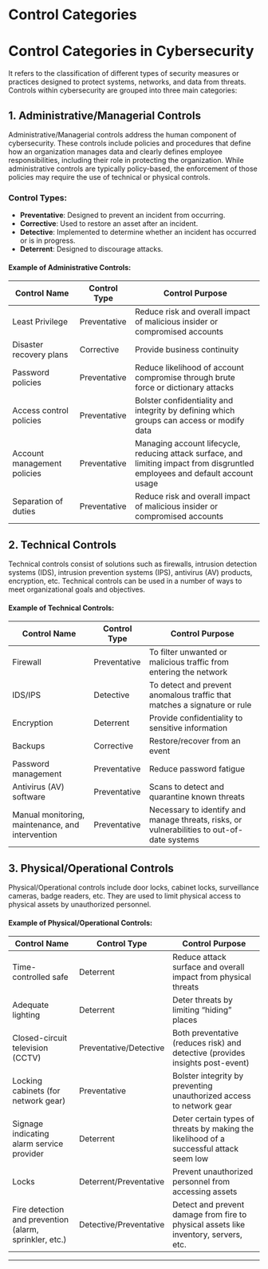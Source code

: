 # Control Categories

# Control Categories in Cybersecurity
It refers to the classification of different types of security measures or practices designed to protect systems, networks, and data from threats.
Controls within cybersecurity are grouped into three main categories:

## 1. Administrative/Managerial Controls
Administrative/Managerial controls address the human component of cybersecurity. These controls include policies and procedures that define how an organization manages data and clearly defines employee responsibilities, including their role in protecting the organization. While administrative controls are typically policy-based, the enforcement of those policies may require the use of technical or physical controls.

### Control Types:
- **Preventative**: Designed to prevent an incident from occurring.
- **Corrective**: Used to restore an asset after an incident.
- **Detective**: Implemented to determine whether an incident has occurred or is in progress.
- **Deterrent**: Designed to discourage attacks.

#### Example of Administrative Controls:
| **Control Name**           | **Control Type** | **Control Purpose**                                                                 |
|----------------------------|------------------|-------------------------------------------------------------------------------------|
| Least Privilege            | Preventative     | Reduce risk and overall impact of malicious insider or compromised accounts         |
| Disaster recovery plans    | Corrective       | Provide business continuity                                                         |
| Password policies          | Preventative     | Reduce likelihood of account compromise through brute force or dictionary attacks  |
| Access control policies    | Preventative     | Bolster confidentiality and integrity by defining which groups can access or modify data |
| Account management policies| Preventative     | Managing account lifecycle, reducing attack surface, and limiting impact from disgruntled employees and default account usage |
| Separation of duties       | Preventative     | Reduce risk and overall impact of malicious insider or compromised accounts         |

## 2. Technical Controls
Technical controls consist of solutions such as firewalls, intrusion detection systems (IDS), intrusion prevention systems (IPS), antivirus (AV) products, encryption, etc. Technical controls can be used in a number of ways to meet organizational goals and objectives.

#### Example of Technical Controls:
| **Control Name**               | **Control Type** | **Control Purpose**                                                                       |
|---------------------------------|------------------|-------------------------------------------------------------------------------------------|
| Firewall                        | Preventative     | To filter unwanted or malicious traffic from entering the network                         |
| IDS/IPS                         | Detective        | To detect and prevent anomalous traffic that matches a signature or rule                  |
| Encryption                      | Deterrent        | Provide confidentiality to sensitive information                                          |
| Backups                         | Corrective       | Restore/recover from an event                                                              |
| Password management             | Preventative     | Reduce password fatigue                                                                   |
| Antivirus (AV) software         | Preventative     | Scans to detect and quarantine known threats                                              |
| Manual monitoring, maintenance, and intervention | Preventative | Necessary to identify and manage threats, risks, or vulnerabilities to out-of-date systems |

## 3. Physical/Operational Controls
Physical/Operational controls include door locks, cabinet locks, surveillance cameras, badge readers, etc. They are used to limit physical access to physical assets by unauthorized personnel.

#### Example of Physical/Operational Controls:
| **Control Name**                       | **Control Type**      | **Control Purpose**                                                                       |
|----------------------------------------|-----------------------|-------------------------------------------------------------------------------------------|
| Time-controlled safe                   | Deterrent             | Reduce attack surface and overall impact from physical threats                            |
| Adequate lighting                      | Deterrent             | Deter threats by limiting “hiding” places                                                 |
| Closed-circuit television (CCTV)       | Preventative/Detective| Both preventative (reduces risk) and detective (provides insights post-event)             |
| Locking cabinets (for network gear)    | Preventative          | Bolster integrity by preventing unauthorized access to network gear                      |
| Signage indicating alarm service provider | Deterrent            | Deter certain types of threats by making the likelihood of a successful attack seem low    |
| Locks                                  | Deterrent/Preventative| Prevent unauthorized personnel from accessing assets                                     |
| Fire detection and prevention (alarm, sprinkler, etc.) | Detective/Preventative | Detect and prevent damage from fire to physical assets like inventory, servers, etc.      |

---
